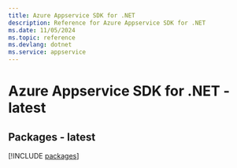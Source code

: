 ```yaml
---
title: Azure Appservice SDK for .NET
description: Reference for Azure Appservice SDK for .NET
ms.date: 11/05/2024
ms.topic: reference
ms.devlang: dotnet
ms.service: appservice
---
```

# Azure Appservice SDK for .NET - latest
## Packages - latest
[!INCLUDE [packages](appservice-index.md)]
